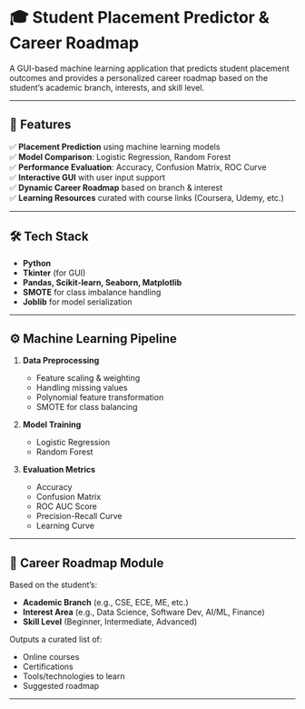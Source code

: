 # 🎓 Student Placement Predictor & Career Roadmap

A GUI-based machine learning application that predicts student placement outcomes and provides a personalized career roadmap based on the student’s academic branch, interests, and skill level.

---

## 📌 Features

✅ **Placement Prediction** using machine learning models  
✅ **Model Comparison**: Logistic Regression, Random Forest  
✅ **Performance Evaluation**: Accuracy, Confusion Matrix, ROC Curve  
✅ **Interactive GUI** with user input support  
✅ **Dynamic Career Roadmap** based on branch & interest  
✅ **Learning Resources** curated with course links (Coursera, Udemy, etc.)

---

## 🛠️ Tech Stack

- **Python**
- **Tkinter** (for GUI)
- **Pandas, Scikit-learn, Seaborn, Matplotlib**
- **SMOTE** for class imbalance handling
- **Joblib** for model serialization

---

## ⚙️ Machine Learning Pipeline

1. **Data Preprocessing**  
   - Feature scaling & weighting  
   - Handling missing values  
   - Polynomial feature transformation  
   - SMOTE for class balancing  

2. **Model Training**  
   - Logistic Regression  
   - Random Forest  

3. **Evaluation Metrics**  
   - Accuracy  
   - Confusion Matrix  
   - ROC AUC Score  
   - Precision-Recall Curve  
   - Learning Curve  

---

## 🧠 Career Roadmap Module

Based on the student’s:
- **Academic Branch** (e.g., CSE, ECE, ME, etc.)
- **Interest Area** (e.g., Data Science, Software Dev, AI/ML, Finance)
- **Skill Level** (Beginner, Intermediate, Advanced)

Outputs a curated list of:
- Online courses  
- Certifications  
- Tools/technologies to learn  
- Suggested roadmap

---

